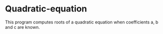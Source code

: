 # Quadratic-equation
This program computes roots of a quadratic equation when coefficients a, b and c are known.
